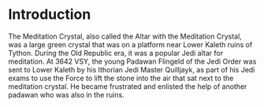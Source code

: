 # Introduction

The Meditation Crystal, also called the Altar with the Meditation Crystal, was a large green crystal that was on a platform near Lower Kaleth ruins of Tython.
During the Old Republic era, it was a popular Jedi altar for meditation.
At 3642 VSY, the young Padawan Flingeld of the Jedi Order was sent to Lower Kaleth by his Ithorian Jedi Master Quilljayk, as part of his Jedi exams to use the Force to lift the stone into the air that sat next to the meditation crystal.
He became frustrated and enlisted the help of another padawan who was also in the ruins.
